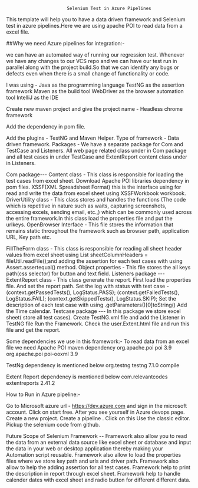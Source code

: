                            Selenium Test in Azure Pipelines


This template will help you to have a data driven framework and Selenium test in azure pipelines.Here we are using apache POI to read data from a excel file. 

##Why we need Azure pipelines for integration:-

we can have an automated way of running our regression test.  Whenever we have any changes to our VCS repo and we can have our test run in parallel along with the project build.So that we can identify  any bugs or defects even when there is a small change of functionality or code.

I was using - 
Java as the programming language
TestNG as the assertion framework
Maven as the build tool
WebDriver as the browser automation tool
IntelliJ as the IDE

Create new maven project and give the project name - Headless chrome framework

Add the dependency in pom file.

Add the plugins - TestNG and Maven Helper.
Type of framework - Data driven framework.
Packages - We have a separate package for Com and TestCase and Listeners. All web page related class  under in Com package and all test cases  in under TestCase and ExtentReport content class under in Listeners. 

Com package---
Content class - This class is responsible for loading the test cases from excel sheet.
Download Apache POI libraries dependency in pom files.
XSSF(XML Spreadsheet Format) this is the interface using for read and write the data from excel sheet using XSSFWorkbook workbook.
DriverUtility class - This class stores and handles the functions (The code which is repetitive in nature such as waits, capturing screenshots, accessing excels, sending email, etc.,) which can be commonly used across the entire framework.In this class load the properties file and put the urlkeys.
OpenBrowser Interface - This file stores the information that remains static throughout the framework such as browser path, application URL, Key path etc.

FillTheForm class - This class is responsible for reading all sheet header values from excel sheet using List<SheetColumnHeader> sheetColumnHeaders = fileUtil.readFile();and adding the assertion for each test cases with using Assert.assertequal() method.
Object.properties - This file stores the all keys path(css selector) for button and text field.
Listeners package ---
ExtentReport class - This class generate the report.
First load the properties file. And set the report path.
Set the log with status with test case - 
(context.getPassedTests(), LogStatus.PASS);
(context.getFailedTests(), LogStatus.FAIL);
(context.getSkippedTests(), LogStatus.SKIP);
Set the description of each test case with using .getParameters()[0]toString()
Add the Time calendar.
Testcase package --- 
In this package we store excel sheet( store all test cases).
Create TestNG.xml file and add the Listener in TestNG file
<listeners>
   <listener class-name="Listeners.ExtentReport"/>
</listeners>
Run the Framework.
Check the user.Extent.html file and run this file and get the report.

Some dependencies we use in this framework:-
To read data from an excel file we need Apache POI maven dependency
<dependency>
   	<groupId>org.apache.poi</groupId>
   		<artifactId>poi</artifactId>
   		<version>3.9</version>
</dependency>
<dependency>
   		<groupId>org.apache.poi</groupId>
   		<artifactId>poi-ooxml</artifactId>
   		<version>3.9</version>
</dependency>

TestNg dependency is mentioned below
<dependency>
   		<groupId>org.testng</groupId>
   		<artifactId>testng</artifactId>
   		<version>7.1.0</version>
   		<scope>compile</scope>
</dependency>

Extent Report dependency is mentioned below
<dependency>
	<groupId>com.relevantcodes</groupId>
            <artifactId>extentreports</artifactId>
            <version>2.41.2</version>
</dependency>

How to Run in Azure pipeline:-

Go to Microsoft azure url - https://dev.azure.com and sign in the microsoft account.
Click on start free. After you see yourself in Azure devops page.
Create a new project.
Create a pipeline .
Click on this Use the classic editor. Pickup the selenium code from github.

Future Scope of Selenium Framework --
Framework also allow you to read the data from an external data source like excel sheet or database and input the data in your web or desktop application thereby making your Automation script reusable.
Framework also allow to load the properties files where we store key path and urls and driver path.
Framework also allow to help the adding assertion for all test cases.
Framework help to print the description in report through excel sheet.
Framework help to handle calender dates with excel sheet and radio button for different different data.



